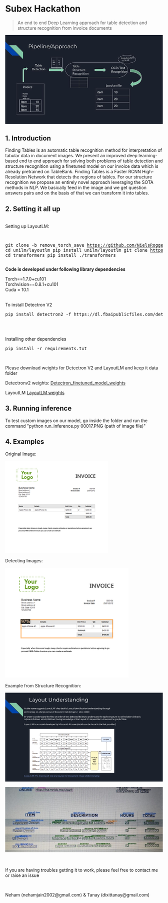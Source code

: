 # Subex Hackathon

> An end to end Deep Learning approach for table detection and structure recognition from invoice documents


![alt text](imgs/Subex.jpg)


## 1. Introduction
Finding Tables is an automatic table recognition method for interpretation of tabular data in document images. We present an improved deep learning-based end to end approach for solving both problems of table detection and structure recognition using a finetuned model on our invoice data which is already pretrained on TableBank. Finding Tables is a Faster RCNN High-Resolution Network that detects the regions of tables. For our structure recognition we propose an entirely novel approach leveraging the SOTA methods in NLP. We basically feed in the image and we get question answers pairs and on the basis of that we can transform it into tables.


## 2. Setting it all up 

<br>
Setting up LayoutLM:
<p>
<pre>

git clone -b remove_torch_save https://github.com/NielsRogge/unilm.git
cd unilm/layoutlm
pip install unilm/layoutlm
git clone https://github.com/huggingface/transformers.git
cd transformers
pip install ./transformers
</pre>

<b>Code is developed under following library dependencies</b> <br>

Torch==1.7.0+cu101 <br>
Torchvision==0.8.1+cu101<br>
Cuda = 10.1<br>

<br> To install Detectron V2
<pre>
pip install detectron2 -f https://dl.fbaipublicfiles.com/detectron2/wheels/cu101/torch1.7/index.html
</pre>

<br>


<br> Installing other dependencies
<pre>
pip install -r requirements.txt
</pre>

<br>

<p> Please download weights for Detectron V2 and LayoutLM and keep it data folder</p> 


Detectronv2 weights: <a href="https://drive.google.com/file/d/1Mn9E4Ylrc-p850TqhCbAK2OF6ltSxSUv/view?usp=sharing"> Detectron_finetuned_model_weights </a> 

LayoutLM <a href="https://drive.google.com/file/d/1ec84bdkRZ2aSatGBSbph3SHND-rsMF_A/view?usp=sharing"> LayoutLM weights </a>

## 3. Running inference


To test custom images on our model, go inside the folder and run the command "python run_inference.py 00017.PNG (path of image file)"


## 4. Examples

Original Image:

![alt text](imgs/00017.PNG)


Detecting Images:

![alt text](imgs/output_image.png)


Example from Structure Recognition:

![alt text](imgs/Finding_Tables.png)

![alt text](imgs/output1.jpg)


<br>
<p>

If you are having troubles getting it to work, please feel free to contact me or raise an issue

</p>
<br>
<p>
Neham (nehamjain2002@gmail.com) & Tanay (dixittanay@gmail.com)

